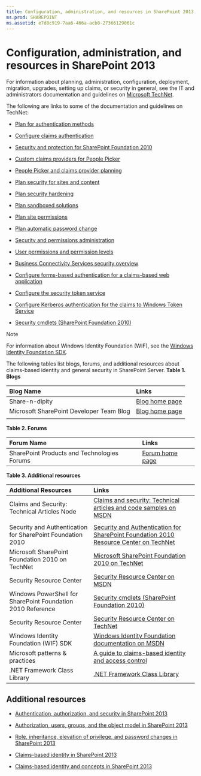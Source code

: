 ```yaml
---
title: Configuration, administration, and resources in SharePoint 2013
ms.prod: SHAREPOINT
ms.assetid: e7d8c919-7aa6-466a-acb0-27366129061c
---
```



# Configuration, administration, and resources in SharePoint 2013

For information about planning, administration, configuration, deployment, migration, upgrades, setting up claims, or security in general, see the IT and administrators documentation and guidelines on  [Microsoft TechNet](http://technet.microsoft.com/en-us/sharepoint/ee263910.aspx).
  
    
    

The following are links to some of the documentation and guidelines on TechNet:
-  [Plan for authentication methods](http://technet.microsoft.com/en-us/library/cc288475.aspx)
    
  
-  [Configure claims authentication](http://technet.microsoft.com/en-us/library/ee806886.aspx)
    
  
-  [Security and protection for SharePoint Foundation 2010](http://technet.microsoft.com/en-us/library/cc287860.aspx)
    
  
-  [Custom claims providers for People Picker](http://technet.microsoft.com/en-us/library/gg602065.aspx)
    
  
-  [People Picker and claims provider planning](http://technet.microsoft.com/en-us/library/gg602063.aspx)
    
  
-  [Plan security for sites and content](http://technet.microsoft.com/en-us/library/cc288189.aspx)
    
  
-  [Plan security hardening](http://technet.microsoft.com/en-us/library/cc288143.aspx)
    
  
-  [Plan sandboxed solutions](http://technet.microsoft.com/en-us/library/ff603638.aspx)
    
  
-  [Plan site permissions](http://technet.microsoft.com/en-us/library/cc287752.aspx)
    
  
-  [Plan automatic password change](http://technet.microsoft.com/en-us/library/ee428296.aspx)
    
  
-  [Security and permissions administration](http://technet.microsoft.com/en-us/library/cc288468.aspx)
    
  
-  [User permissions and permission levels](http://technet.microsoft.com/en-us/library/cc288074.aspx)
    
  
-  [Business Connectivity Services security overview](http://technet.microsoft.com/en-us/library/ee661734.aspx)
    
  
-  [Configure forms-based authentication for a claims-based web application](http://technet.microsoft.com/en-us/library/ee806890.aspx)
    
  
-  [Configure the security token service](http://technet.microsoft.com/en-us/library/ee806864.aspx)
    
  
-  [Configure Kerberos authentication for the claims to Windows Token Service](http://technet.microsoft.com/en-us/library/ee806887.aspx)
    
  
-  [Security cmdlets (SharePoint Foundation 2010)](http://technet.microsoft.com/en-us/library/ee890118.aspx)
    
  

> [!NOTE]
> For information about Windows Identity Foundation (WIF), see the  [Windows Identity Foundation SDK](http://www.microsoft.com/downloads/en/details.aspx?FamilyID=C148B2DF-C7AF-46BB-9162-2C9422208504&amp;amp;displaylang=en). 
  
    
    

The following tables list blogs, forums, and additional resources about claims-based identity and general security in SharePoint Server.
**Table 1. Blogs**


|****Blog Name****|****Links****|
|:-----|:-----|
|Share-n-dipity  <br/> | [Blog home page](http://blogs.technet.com/speschka/) <br/> |
|Microsoft SharePoint Developer Team Blog  <br/> | [Blog home page](http://blogs.msdn.com/b/sharepointdev/) <br/> |
|||
   

**Table 2. Forums**


|****Forum Name****|****Links****|
|:-----|:-----|
|SharePoint Products and Technologies Forums  <br/> | [Forum home page](http://social.msdn.microsoft.com/Forums/en-US/category/sharepoint) <br/> |
   

**Table 3. Additional resources**


|****Additional Resources****|****Links****|
|:-----|:-----|
|Claims and Security: Technical Articles Node  <br/> | [Claims and security: Technical articles and code samples on MSDN](http://msdn.microsoft.com/en-us/library/gg430136.aspx) <br/> |
|||
|Security and Authentication for SharePoint Foundation 2010  <br/> | [Security and Authentication for SharePoint Foundation 2010 Resource Center on TechNet](http://technet.microsoft.com/en-us/sharepoint/ff601873.aspx) <br/> |
|Microsoft SharePoint Foundation 2010 on TechNet  <br/> | [Microsoft SharePoint Foundation 2010 on TechNet](http://technet.microsoft.com/en-us/sharepoint/ee263910.aspx) <br/> |
|Security Resource Center  <br/> | [Security Resource Center on MSDN](http://msdn.microsoft.com/en-us/sharepoint/ff660758.aspx) <br/> |
|Windows PowerShell for SharePoint Foundation 2010 Reference  <br/> | [Security cmdlets (SharePoint Foundation 2010)](http://technet.microsoft.com/en-us/library/ee890118.aspx) <br/> |
|Security Resource Center  <br/> | [Security Resource Center on TechNet](http://technet.microsoft.com/en-us/office/sharepointserver/cc979168.aspx) <br/> |
|Windows Identity Foundation (WIF) SDK  <br/> | [Windows Identity Foundation documentation on MSDN](http://msdn.microsoft.com/en-us/library/ee748484.aspx) <br/> |
|Microsoft patterns &amp; practices  <br/> | [A guide to claims-based identity and access control](http://msdn.microsoft.com/en-us/library/ff423674.aspx) <br/> |
|.NET Framework Class Library  <br/> | [.NET Framework Class Library](http://msdn.microsoft.com/en-us/library/ms229335.aspx) <br/> |
   

## Additional resources
<a name="bk_addresources"> </a>


-  [Authentication, authorization, and security in SharePoint 2013](authentication-authorization-and-security-in-sharepoint-2013.md)
    
  
-  [Authorization, users, groups, and the object model in SharePoint 2013](authorization-users-groups-and-the-object-model-in-sharepoint-2013.md)
    
  
-  [Role, inheritance, elevation of privilege, and password changes in SharePoint 2013](role-inheritance-elevation-of-privilege-and-password-changes-in-sharepoint-2013.md)
    
  
-  [Claims-based identity in SharePoint 2013](claims-based-identity-in-sharepoint-2013.md)
    
  
-  [Claims-based identity and concepts in SharePoint 2013](claims-based-identity-and-concepts-in-sharepoint-2013.md)
    
  

